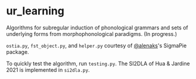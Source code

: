 # ur_learning
Algorithms for subregular induction of phonological grammars and sets of underlying forms from morphophonological paradigms. (In progress.)

`ostia.py`, `fst_object.py`, and `helper.py` courtesy of [@alenaks](https://github.com/alenaks)'s SigmaPie package. 

To quickly test the algorithm, run `testing.py`. 
The SI2DLA of Hua & Jardine 2021 is implemented in `si2dla.py`. 
